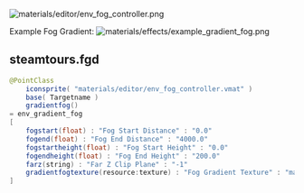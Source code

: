![materials/editor/env_fog_controller.png](http://i.imgur.com/pzIIysQ.png)

Example Fog Gradient:
![materials/effects/example_gradient_fog.png](http://i.imgur.com/prOKgZE.png)

## steamtours.fgd
```java
@PointClass
	iconsprite( "materials/editor/env_fog_controller.vmat" )
	base( Targetname )
	gradientfog()
= env_gradient_fog
[
	fogstart(float) : "Fog Start Distance" : "0.0"
	fogend(float) : "Fog End Distance" : "4000.0"
	fogstartheight(float) : "Fog Start Height" : "0.0"
	fogendheight(float) : "Fog End Height" : "200.0"
	farz(string) : "Far Z Clip Plane" : "-1"
	gradientfogtexture(resource:texture) : "Fog Gradient Texture" : "materials/effects/example_gradient_fog.vtex"
]
```